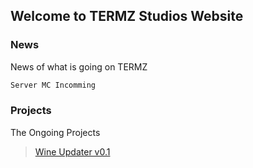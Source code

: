 
## Welcome to TERMZ Studios Website
### News

News of what is going on TERMZ

```markdown
Server MC Incomming
```

### Projects

The Ongoing Projects
>[Wine Updater v0.1](https://github.com/TERMZJosh/Wine-Updater/blob/main/README.md)
